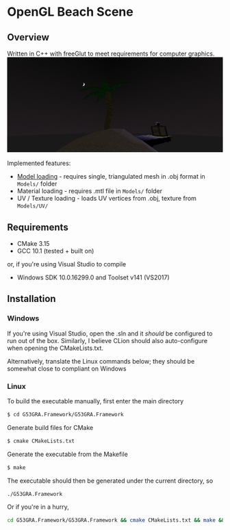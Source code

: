 # OpenGL Beach Scene
## Overview
Written in C++ with freeGlut to meet requirements for computer graphics. 
![](example.png)

Implemented features:

* [Model loading](G53GRA.Framework/G53GRA.Framework/Code/OBJLoader/Model.cpp) - requires single, triangulated mesh in .obj format in ```Models/``` folder
* Material loading - requires .mtl file in ```Models/``` folder
* UV / Texture loading - loads UV vertices from .obj, texture from ```Models/UV/``` 

## Requirements
- CMake 3.15 
- GCC 10.1 (tested + built on)

or, if you're using Visual Studio to compile
- Windows SDK 10.0.16299.0 and Toolset v141 (VS2017) 



## Installation
### Windows
If you're using Visual Studio, open the .sln and it *should* be configured to run out of the box. Similarly, I believe CLion should also auto-configure when opening the CMakeLists.txt. 

Alternatively, translate the Linux commands below; they should be somewhat close to compliant on Windows

### Linux

To build the executable manually, first enter the main directory
```bash
$ cd G53GRA.Framework/G53GRA.Framework
```

Generate build files for CMake
```bash
$ cmake CMakeLists.txt
```

Generate the executable from the Makefile
```bash
$ make
```

The executable should then be generated under the current directory, so

```bash
./G53GRA.Framework
```

Or if you're in a hurry, 

```bash
cd G53GRA.Framework/G53GRA.Framework && cmake CMakeLists.txt && make && ./G53GRA.Framework
```


